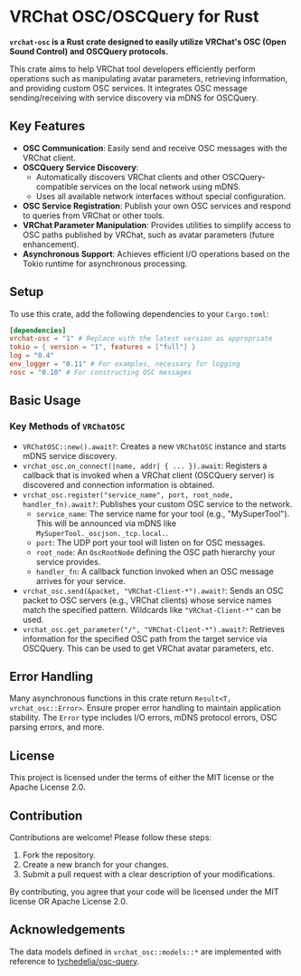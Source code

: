 # VRChat OSC/OSCQuery for Rust

**`vrchat-osc` is a Rust crate designed to easily utilize VRChat's OSC (Open Sound Control) and OSCQuery protocols.**

This crate aims to help VRChat tool developers efficiently perform operations such as manipulating avatar parameters, retrieving information, and providing custom OSC services. It integrates OSC message sending/receiving with service discovery via mDNS for OSCQuery.

## Key Features

* **OSC Communication**: Easily send and receive OSC messages with the VRChat client.
* **OSCQuery Service Discovery**:
    * Automatically discovers VRChat clients and other OSCQuery-compatible services on the local network using mDNS.
    * Uses all available network interfaces without special configuration.
* **OSC Service Registration**: Publish your own OSC services and respond to queries from VRChat or other tools.
* **VRChat Parameter Manipulation**: Provides utilities to simplify access to OSC paths published by VRChat, such as avatar parameters (future enhancement).
* **Asynchronous Support**: Achieves efficient I/O operations based on the Tokio runtime for asynchronous processing.

## Setup

To use this crate, add the following dependencies to your `Cargo.toml`:

```toml
[dependencies]
vrchat-osc = "1" # Replace with the latest version as appropriate
tokio = { version = "1", features = ["full"] }
log = "0.4"
env_logger = "0.11" # For examples, necessary for logging
rosc = "0.10" # For constructing OSC messages
````

## Basic Usage

### Key Methods of `VRChatOSC`

  * `VRChatOSC::new().await?`:
    Creates a new `VRChatOSC` instance and starts mDNS service discovery.
  * `vrchat_osc.on_connect(|name, addr| { ... }).await`:
    Registers a callback that is invoked when a VRChat client (OSCQuery server) is discovered and connection information is obtained.
  * `vrchat_osc.register("service_name", port, root_node, handler_fn).await?`:
    Publishes your custom OSC service to the network.
      * `service_name`: The service name for your tool (e.g., "MySuperTool"). This will be announced via mDNS like `MySuperTool._oscjson._tcp.local.`.
      * `port`: The UDP port your tool will listen on for OSC messages.
      * `root_node`: An `OscRootNode` defining the OSC path hierarchy your service provides.
      * `handler_fn`: A callback function invoked when an OSC message arrives for your service.
  * `vrchat_osc.send(&packet, "VRChat-Client-*").await?`:
    Sends an OSC packet to OSC servers (e.g., VRChat clients) whose service names match the specified pattern.
    Wildcards like `"VRChat-Client-*"` can be used.
  * `vrchat_osc.get_parameter("/", "VRChat-Client-*").await?`:
    Retrieves information for the specified OSC path from the target service via OSCQuery.
    This can be used to get VRChat avatar parameters, etc.

## Error Handling

Many asynchronous functions in this crate return `Result<T, vrchat_osc::Error>`. Ensure proper error handling to maintain application stability. The `Error` type includes I/O errors, mDNS protocol errors, OSC parsing errors, and more.

## License

This project is licensed under the terms of either the MIT license or the Apache License 2.0.

## Contribution

Contributions are welcome\! Please follow these steps:

1.  Fork the repository.
2.  Create a new branch for your changes.
3.  Submit a pull request with a clear description of your modifications.

By contributing, you agree that your code will be licensed under the MIT license OR Apache License 2.0.

## Acknowledgements

The data models defined in `vrchat_osc::models::*` are implemented with reference to [tychedelia/osc-query](https://www.google.com/search?q=https://github.com/tychedelia/osc-query).
